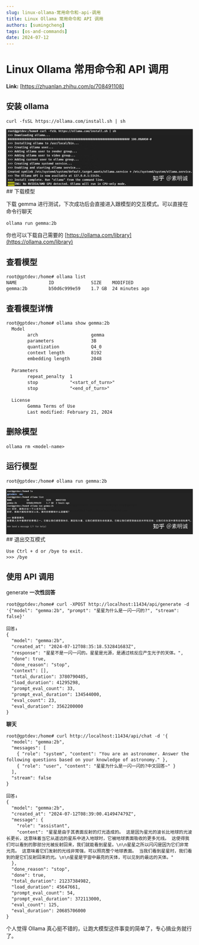 ```yaml
---
slug: linux-ollama-常用命令和-api-调用
title: Linux Ollama 常用命令和 API 调用
authors: [sumingcheng]
tags: [os-and-commands]
date: 2024-07-12
---
```


# Linux Ollama 常用命令和 API 调用



 **Link:** [https://zhuanlan.zhihu.com/p/708491108]

## 安装 ollama  
```
curl -fsSL https://ollama.com/install.sh | sh
```
![19129b550cdfe1a30a05973ac4fccb9b](../image/19129b550cdfe1a30a05973ac4fccb9b.jpg)## 下载模型  

下载 gemma 进行测试，下次成功后会直接进入跟模型的交互模式。可以直接在命令行聊天

```
ollama run gemma:2b
```

你也可以下载自己需要的 [https://ollama.com/library](https://ollama.com/library)

## 查看模型  
```
root@gptdev:/home# ollama list
NAME            ID              SIZE    MODIFIED       
gemma:2b        b50d6c999e59    1.7 GB  24 minutes ago
```
## 查看模型详情  
```
root@gptdev:/home# ollama show gemma:2b
  Model                             
        arch                    gemma                
        parameters              3B                   
        quantization            Q4_0                 
        context length          8192                 
        embedding length        2048                 
                                          
  Parameters                        
        repeat_penalty  1                          
        stop            "<start_of_turn>"          
        stop            "<end_of_turn>"            
                                          
  License                           
        Gemma Terms of Use                        
        Last modified: February 21, 2024          
```
## 删除模型  
```
ollama rm <model-name>
```
## 运行模型  
```
root@gptdev:/home# ollama run gemma:2b
```
![9e5360abeb936307f17341381d6658e1](../image/9e5360abeb936307f17341381d6658e1.jpg)## 退出交互模式  
```
Use Ctrl + d or /bye to exit.
>>> /bye
```
## 使用 API 调用  

generate **一次性回答**

```
root@gptdev:/home# curl -XPOST http://localhost:11434/api/generate -d '{"model": "gemma:2b", "prompt": "星星为什么是一闪一闪的?", "stream": false}'

回答↓
{
  "model": "gemma:2b",
  "created_at": "2024-07-12T08:35:18.532841683Z",
  "response": "星星不是一闪一闪的。星星是光源，是通过核反应产生光子的天体。",
  "done": true,
  "done_reason": "stop",
  "context": [],
  "total_duration": 3780790485,
  "load_duration": 41295298,
  "prompt_eval_count": 33,
  "prompt_eval_duration": 134544000,
  "eval_count": 23,
  "eval_duration": 3562200000
}
```

**聊天**

```
root@gptdev:/home# curl http://localhost:11434/api/chat -d '{                                                                                      
  "model": "gemma:2b",
  "messages": [
    { "role": "system", "content": "You are an astronomer. Answer the following questions based on your knowledge of astronomy." },
    { "role": "user", "content": "星星为什么是一闪一闪的?中文回答~" }
  ],
  "stream": false
}

回答↓
{
  "model": "gemma:2b",
  "created_at": "2024-07-12T08:39:00.414947479Z",
  "message": {
    "role": "assistant",
    "content": "星星是由于其表面反射的灯光造成的。 这是因为星光的波长比地球的光波长更长，这意味着当它从遥远的星系中进入地球时，它被地球表面吸收的更多光线。 这使得我们可以看到的那部分光被反射回来，我们就能看到星星。\n\n星星之所以闪闪是因为它们非常光亮。 这意味着它们发射的光线非常强，可以照亮整个地球表面。 当我们看到星星时，我们看到的是它们反射回来的光。\n\n星星是宇宙中最亮的天体，可以见到的最远的天体。"
  },
  "done_reason": "stop",
  "done": true,
  "total_duration": 21237384982,
  "load_duration": 45647661,
  "prompt_eval_count": 54,
  "prompt_eval_duration": 372113000,
  "eval_count": 125,
  "eval_duration": 20685706000
}
```

个人觉得 Ollama 真心挺不错的，让跑大模型这件事变的简单了，专心搞业务就行了。